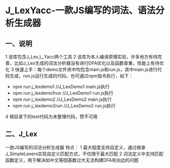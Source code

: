 # J_LexYacc-一款JS编写的词法、语法分析生成器
## 一、说明
1 该库包含J_Lex,L_Yacc两个工具
2 该库为本人编译原理实验，许多地方有待完善，比如J_Lex生成的词法分析器没有进行DFA优化以及函数查重，性能上有待优化
3 快速上手：每个demo文件夹中均包含main.js和run.js，其中main.js进行代码生成，run.js运行生成的代码。也可通过npm指令执行，如下：
 * npm run j_lexdemo1 //J_LexDemo1 main.js执行
 *  npm run j_lexdemo1run //J_LexDemo1 run.js执行
 *  npm run j_lexdemo2 //J_LexDemo2 main.js执行
 *  npm run j_lexdemo2run //J_LexDemo2 run.js执行

4 根目录下的test代码为未整理代码，赞不可用
## 二、J_Lex
一款JS编写的词法分析生成器
特点：
1 最大程度支持自定义，通过继承J_SimpleLexers实现自定义匹配方式，不仅限于最大匹配
2 词法定义中支持匹配函数定义，用于解决如中文等因基数过大无法构建DFA有向边的问题
